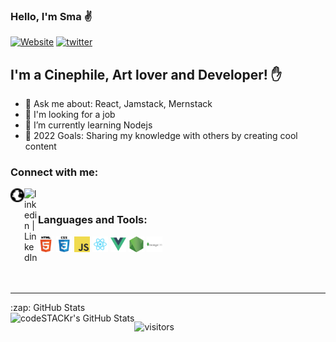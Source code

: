 ### Hello, I'm Sma ✌️

[![Website](https://img.shields.io/website?color=%2384CC16&label=smainrabhi.com&style=for-the-badge&url=https%3A%2F%2Fwww.smainrabhi.com%2F)](https://www.smainrabhi.com/)
[![twitter](https://img.shields.io/twitter/follow/smaDev1?label=Follow&style=social)](https://twitter.com/smaDev1)

## I'm a Cinephile, Art lover and Developer! ✋

- 💬 Ask me about: React, Jamstack, Mernstack
- 🔭 I'm looking for a job
- 🧠 I’m currently learning Nodejs
- 🚀 2022 Goals: Sharing my knowledge with others by creating cool content

### Connect with me:

[<img align="left" alt="smainrabhi.com" width="22px" src="https://raw.githubusercontent.com/iconic/open-iconic/master/svg/globe.svg" />][website]
[<img align="left" alt="linkedin | LinkedIn" width="22px" src="https://cdn.jsdelivr.net/npm/simple-icons@v3/icons/linkedin.svg" />][linkedin]

<br />

### Languages and Tools:

<p align="left"> 
<img src="https://raw.githubusercontent.com/github/explore/80688e429a7d4ef2fca1e82350fe8e3517d3494d/topics/html/html.png" alt="html" width="25" height="25" />
<img src="https://raw.githubusercontent.com/github/explore/80688e429a7d4ef2fca1e82350fe8e3517d3494d/topics/css/css.png" alt="css" width="25" height="25" />
<img src="https://raw.githubusercontent.com/github/explore/80688e429a7d4ef2fca1e82350fe8e3517d3494d/topics/javascript/javascript.png" alt="javascript" width="25" height="25" />
<img src="https://raw.githubusercontent.com/github/explore/80688e429a7d4ef2fca1e82350fe8e3517d3494d/topics/react/react.png" alt="react" width="25" height="25" />
<img src="https://raw.githubusercontent.com/github/explore/80688e429a7d4ef2fca1e82350fe8e3517d3494d/topics/vue/vue.png" alt="vuejs" width="25" height="25" />
<img src="https://raw.githubusercontent.com/github/explore/80688e429a7d4ef2fca1e82350fe8e3517d3494d/topics/nodejs/nodejs.png" alt="nodejs" width="25" height="25" />
<img src="https://raw.githubusercontent.com/github/explore/80688e429a7d4ef2fca1e82350fe8e3517d3494d/topics/mongodb/mongodb.png" alt="mongodb" width="25" height="25" />

</p>

<br />
<br />

---

  <summary>:zap: GitHub Stats</summary>

  <img align="left" alt="codeSTACKr's GitHub Stats" src="https://github-readme-stats-sma-source.vercel.app//api?username=Sma-source&show_icons=true&hide_border=true" />

<p><img src="https://visitor-badge.glitch.me/badge?page_id=Sma-source.Sma-source" alt="visitors"></p>

[website]: https://www.smainrabhi.com/
[linkedin]: https://www.linkedin.com/in/sma%C3%AFn-rabhi/
[blog]: https://smadev.fr/
[twitter]: https://twitter.com/smaDev1

